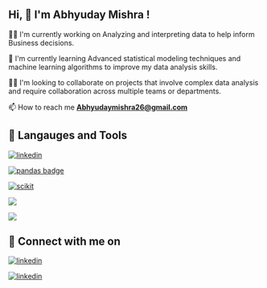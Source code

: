 ## Hi, 👋 I'm Abhyuday Mishra ! 


👩‍💻 I'm currently working on Analyzing and interpreting data to help inform Business decisions.

🧠 I'm currently learning Advanced statistical modeling techniques and machine learning algorithms to improve my data analysis skills.

👯‍♀️ I'm looking to collaborate on projects that involve complex data analysis and require collaboration across multiple teams or departments.


📫 How to reach me  **Abhyudaymishra26@gmail.com**

## 🔗 Langauges and Tools

[![linkedin](https://img.shields.io/badge/Python-3776AB.svg?style=for-the-badge&logo=Python&logoColor=white)
](https://www.python.org/)

[![pandas badge](https://img.shields.io/badge/pandas-150458.svg?style=for-the-badge&logo=pandas&logoColor=white)](https://pandas.pydata.org/)

[![scikit](https://img.shields.io/badge/scikitlearn-F7931E.svg?style=for-the-badge&logo=scikit-learn&logoColor=white)](https://scikit-learn.org/stable/) 

[![](https://img.shields.io/badge/PostgreSQL-4169E1.svg?style=for-the-badge&logo=PostgreSQL&logoColor=white)](https://www.postgresql.org/)

[![](https://img.shields.io/badge/MySQL-4479A1.svg?style=for-the-badge&logo=MySQL&logoColor=white)](https://www.mysql.com/)
## 🔗 Connect with me on
[![linkedin](https://img.shields.io/badge/Medium-12100E?style=for-the-badge&logo=medium&logoColor=white)](https://medium.com/@abhyudaymishra10)

[![linkedin](https://img.shields.io/badge/linkedin-0A66C2?style=for-the-badge&logo=linkedin&logoColor=white)](https://www.linkedin.com/)







